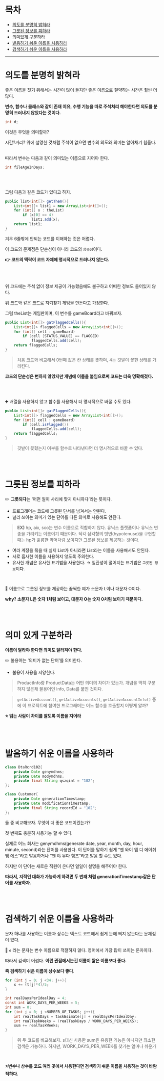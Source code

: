 # 목차
- [의도를 분명히 밝혀라](#의도를-분명히-밝혀라)
- [그릇된 정보를 피하라](#그릇된-정보를-피하라)
- [의미있게 구분하라](#의미-있게-구분하라)
- [발음하기 쉬운 이름을 사용하라](#발음하기-쉬운-이름을-사용하라)
- [검색하기 쉬운 이름을 사용하라](#검색하기-쉬운-이름을-사용하라)

---

# 의도를 분명히 밝혀라

좋은 이름을 짓기 위해서는 시간이 많이 들지만 좋은 이름으로 절약하는 시간은 훨씬 더 많다.

**변수, 함수나 클래스와 같이 존재 이유, 수행 기능을 따로 주석처리 해야한다면 의도를 분명히 드러내지 않았다는 것이다.** 

```java
int d;
```

이것은 무엇을 의미할까? 

시간?거리? 위에 설명한 것처럼 주석이 없으면 변수의 의도와 의미는 알아채기 힘들다. 

<br>
따라서 변수는 다음과 같이 의미있는 이름으로 지어야 한다.

```java
int fileAgeInDays;
```

<br><br>

그럼 다음과 같은 코드가 있다고 하자. 

```java
public list<int[]> getThem(){
	List<int[]> list1 = new ArrayList<int[]>();
	for (int[] x : theList)
		if (x[0] == 4)
			list1.add(x);
	return list1;
}
```

겨우 6줄밖에 안되는 코드를 이해하는 것은 어렵다.

이 코드의 문제점은 단순성이 아니라 코드의 `함축성`이다. 

**👉 코드의 맥락이 코드 자체에 명시적으로 드러나지 않는다.**

<br><br>

위 코드에는 주석 없이 정보 제공이 가능했음에도 불구하고 어떠한 정보도 들어있지 않다.

위 코드와 같은 코드로 지뢰찾기 게임을 만든다고 가정한다. 
<br>

그럼 theList는 게임판이며, 이 변수를 gameBoard라고 바꿔보자.

```java
public List<int[]> gatFlaggedCells(){
	List<int[]> flaggedCells = new ArrayList<int[]>();
	for (int[] cell : gameBoard)
		if (cell [STATUS_VALUE] == FLAGGED)
			flaggedCells.add(cell);
	return flaggedCells;
} 
```

> 처음 코드와 비교해서 0번째 값은 칸 상태를 뜻하며, 4는 깃발이 꽂힌 상태를 가리킨다.
> 

**코드의 단순성은 변하지 않았지만 개념에 이름을 붙임으로써 코드는 더욱 명확해졌다.**

<br><br>

➕ 배열을 사용하지 않고 함수를 사용해서 더 명시적으로 바꿀 수도 있다.

```java
public List<int[]> gatFlaggedCells(){
	List<int[]> flaggedCells = new ArrayList<int[]>();
	for (int[] cell : gameBoard)
		if (cell.isFlagged())
			flaggedCells.add(cell);
	return flaggedCells;
} 
```

> 깃발이 꽂혔는지 여부를 함수로 나타낸다면 더 명시적으로 바꿀 수 있다.
>

<br><br>

# 그릇된 정보를 피하라

✏️ **그릇되다**는 ‘어떤 일이 사리에 맞지 아니하다’라는 뜻이다. 
<br>
- 프로그래머는 코드에 그릇된 단서를 남겨서는 안된다.
- 널리 쓰이는 의미가 있는 단어를 다른 의미로 사용해도 안된다.

> **EX)** hp, aix, sco는 변수 이름으로 적합하지 않다.
유닉스 플랫폼이나 유닉스 변종을 가리키는 이름이기 때문이다.
직각 삼각형의 빗변(hypotenuse)을 구현할 때는 hp가 훌륭한 약어처럼 보이지만 그릇된 정보를 제공하는 것이다.
> 
- 여러 계정을 묶을 때 실제 List가 아니라면 List라는 이름을 사용해서도 안된다.
- 서로 흡사한 이름을 사용하지 않도록 주의한다.
- 유사한 개념은 유사한 표기법을 사용한다. → 일관성이 떨어지는 표기법은 `그릇된 정보`이다.
<br>

🌱 이름으로 그릇된 정보를 제공하는 끔찍한 예가 소문자 L이나 대문자 O이다. 

**why? 소문자 L은 숫자 1처럼 보이고, 대문자 O는 숫자 0처럼 보이기 때문이다.**

<br><br>

# 의미 있게 구분하라

**이름이 달라야 한다면 의미도 달라져야 한다.**

✏️ 불용어는 ‘의미가 없는 단어’를 의미한다.

- 불용어 사용을 지양한다.

> ProductInfo랑 ProductData는 어떤 의미의 차이가 있는가. 개념을 딱히 구분하지 않은채 불용어인 Info, Data를 붙인 것이다. 

> `getActiveAccount()`, `getActiveAccounts()`, `getActiveAccountInfo()` 중에 이 프로젝트에 참여한 프로그래머는 어느 함수를 호출할지 어떻게 알까? 

**⭐ 읽는 사람이 차이를 알도록 이름을 지어라**


<br><br>

# 발음하기 쉬운 이름을 사용하라

```java
class DtaRcrd102{
	private Date genymdhms;
	private Date modymdhms;
	private final String qszqint = "102";
};
```

```java
class Customer{
	private Date generationTimestamp;
	private Date modificationTimestamp;
	private final String recordId = "102";
};
```

둘 중 비교해보자. 무엇이 더 좋은 코드이겠는가?

첫 번째도 충분히 사용가능 할 수 있다. 

실제로 어느 회사는 genymdhms(generate date, year, month, day, hour, minute, second)라는 단어를 사용한다. 이 단어를 말하기 쉽게 “젠 와이 엠 디 에이취 엠 에스”라고 발음하거나 “젠 야 무다 힘즈”라고 발음 할 수도 있다. 

하지만 이 단어는 새로운 직원이 온다면 일일이 설명을 해주어야 한다.

**따라서, 지적인 대화가 가능하게 하려면 두 번째 처럼 generationTimestamp같은 단어를 사용하자.**

<br><br>

# 검색하기 쉬운 이름을 사용하라

문자 하나를 사용하는 이름과 상수는 텍스트 코드에서 쉽게 눈에 띄지 않는다는 문제점이 있다.

🌱 `e` 라는 문자는 변수 이름으로 적절하지 않다. 영어에서 가장 많이 쓰이는 문자이다. 

따라서 검색이 어렵다. **이런 관점에서는긴 이름이 짧은 이름보다 좋다.**
<br>

**즉 검색하기 쉬운 이름이 상수보다 좋다.**

```java
for (int j = 0; j <34; j++){
	s += (t[j]*4)/5;
}
```

```java
int realDaysPerIdealDay = 4;
const int WORK_DAYS_PER_WEEKS = 5;
int sum = 0;
for (int j = 0; j <NUMBER_OF_TASKS; j++){
	int realTaskDays = taskEsimate[j] + realDaysPerIdealDay;
	int realTaskWeeks = (realTaskDays / WORK_DAYS_PER_WEEKS);
	sum += realTaskWeeks;
}
```

> 위 두 코드를 비교해보자. s대신 사용한 sum은 유용한 기능은 아니지만 최소한 검색은 가능하다.
하지만, WORK_DAYS_PER_WEEK를 찾기는 얼마나 쉬운가
> 
<br>

**⭐변수나 상수를 코드 여러 곳에서 사용한다면 검색하기 쉬운 이름을 사용하는 것이 바람직하다.**
